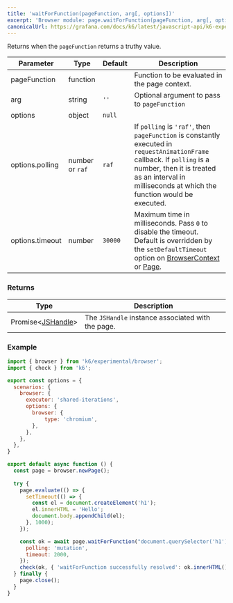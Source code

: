 ```yaml
---
title: 'waitForFunction(pageFunction, arg[, options])'
excerpt: 'Browser module: page.waitForFunction(pageFunction, arg[, options]) method'
canonicalUrl: https://grafana.com/docs/k6/latest/javascript-api/k6-experimental/browser/page/waitforfunction/
---
```


Returns when the `pageFunction` returns a truthy value.

<TableWithNestedRows>

| Parameter       | Type   | Default | Description                                                                                                                                                                                                                           |
|-----------------|--------|---------|---------------------------------------------------------------------------------------------------------------------------------------------------------------------------------------------------------------------------------------|
| pageFunction    | function |          |  Function to be evaluated in the page context.                                                                                                      |
| arg             | string             | `''`     | Optional argument to pass to `pageFunction`                                                                                                                                     |
| options             | object  | `null`  |                                                                                                                                                                                                                      |
| options.polling       | number or `raf` | `raf` | If `polling` is `'raf'`, then `pageFunction` is constantly executed in `requestAnimationFrame` callback. If `polling` is a number, then it is treated as an interval in milliseconds at which the function would be executed.          |
| options.timeout     | number  | `30000` | Maximum time in milliseconds. Pass `0` to disable the timeout. Default is overridden by the `setDefaultTimeout` option on [BrowserContext](/javascript-api/k6-experimental/browser/browsercontext/) or [Page](/javascript-api/k6-experimental/browser/page/). |

</TableWithNestedRows>

### Returns

| Type                 | Description                                                                                     |
| ----                 | -----------                                                                                     |
| Promise<[JSHandle](/javascript-api/k6-experimental/browser/jshandle/)>               | The `JSHandle` instance associated with the page. |

### Example

<CodeGroup labels={[]}>

<!-- eslint-skip-->

```javascript
import { browser } from 'k6/experimental/browser';
import { check } from 'k6';

export const options = {
  scenarios: {
    browser: {
      executor: 'shared-iterations',
      options: {
        browser: {
            type: 'chromium',
        },
      },
    },
  },
}

export default async function () {
  const page = browser.newPage();
  
  try {
    page.evaluate(() => {
      setTimeout(() => {
        const el = document.createElement('h1');
        el.innerHTML = 'Hello';
        document.body.appendChild(el);
      }, 1000);
    });

    const ok = await page.waitForFunction("document.querySelector('h1')", {
      polling: 'mutation',
      timeout: 2000,
    });
    check(ok, { 'waitForFunction successfully resolved': ok.innerHTML() == 'Hello' });
  } finally {
    page.close();
  }
}
```

</CodeGroup>
